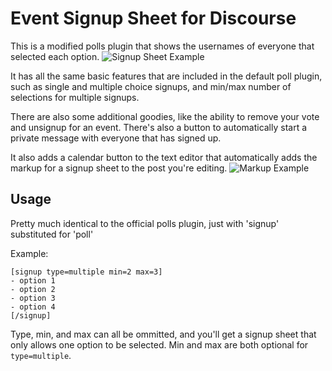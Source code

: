 # Event Signup Sheet for Discourse

This is a modified polls plugin that shows the usernames of everyone that selected each option.
![Signup Sheet Example](http://i.imgur.com/1FR6oiC.png)

It has all the same basic features that are included in the default poll plugin, such as single
and multiple choice signups, and min/max number of selections for multiple signups.

There are also some additional goodies, like the ability to remove your vote and unsignup for
an event. There's also a button to automatically start a private message with everyone that
has signed up.

It also adds a calendar button to the text editor that automatically adds the markup for a
signup sheet to the post you're editing.
![Markup Example](http://i.imgur.com/R8dQuZy.png)

## Usage
Pretty much identical to the official polls plugin, just with 'signup' substituted for 'poll'

Example:
```bbcode
[signup type=multiple min=2 max=3]
- option 1
- option 2
- option 3
- option 4
[/signup]
```

Type, min, and max can all be ommitted, and you'll get a signup sheet that only allows one
option to be selected. Min and max are both optional for `type=multiple`.
